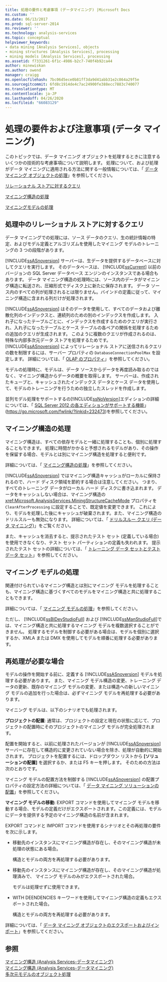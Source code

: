 ```yaml
---
title: 処理の要件と考慮事項 (データマイニング) |Microsoft Docs
ms.custom: ''
ms.date: 06/13/2017
ms.prod: sql-server-2014
ms.reviewer: ''
ms.technology: analysis-services
ms.topic: conceptual
helpviewer_keywords:
- data mining [Analysis Services], objects
- mining structures [Analysis Services], processing
- mining models [Analysis Services], processing
ms.assetid: f7331261-6f1c-4986-b2c7-740f4b92ca44
author: minewiskan
ms.author: owend
manager: craigg
ms.openlocfilehash: 7bc06d5ece0b81ff3da9d41abb31e2c864a29f5e
ms.sourcegitcommit: 6fd8c1914de4c7ac24900fe388ecc7883c740077
ms.translationtype: MT
ms.contentlocale: ja-JP
ms.lasthandoff: 04/26/2020
ms.locfileid: "66083129"
---
```

# <a name="processing-requirements-and-considerations-data-mining"></a>処理の要件および注意事項 (データ マイニング)
  このトピックでは、データ マイニング オブジェクトを処理するときに注意するいくつかの技術的な考慮事項について説明します。 処理について、および処理がデータ マイニングに適用される方法に関する一般情報については、「 [データ マイニング オブジェクトの処理](processing-data-mining-objects.md)」を参照してください。  
  
 [リレーショナル ストアに対するクエリ](#bkmk_QueryReqs)  
  
 [マイニング構造の処理](#bkmk_ProcessStructures)  
  
 [マイニングモデルの処理](#bkmk_ProcessModels)  
  
##  <a name="queries-on-the-relational-store-during-processing"></a><a name="bkmk_QueryReqs"></a> 処理中のリレーショナル ストアに対するクエリ  
 データ マイニングでの処理には、ソース データのクエリ、生の統計情報の特定、およびモデル定義とアルゴリズムを使用したマイニング モデルのトレーニングの 3 つの段階があります。  
  
 [!INCLUDE[ssASnoversion](../../includes/ssasnoversion-md.md)] サーバーは、生データを提供するデータベースに対してクエリを実行します。 そのデータベースは、 [!INCLUDE[ssCurrent](../../includes/sscurrent-md.md)] 以前のバージョンの SQL Server データベース エンジンのインスタンスである場合もあります。 データ マイニング構造の処理時には、ソース内のデータがマイニング構造に転送され、圧縮形式でディスク上に新たに保存されます。 データ ソース内のすべての列が処理されるとは限りません。バインドの定義に従って、マイニング構造に含まれる列だけが処理されます。  
  
 [!INCLUDE[ssASnoversion](../../includes/ssasnoversion-md.md)] はそのデータを使用して、すべてのデータおよび離散化列のインデックスと、連続列のための別のインデックスを作成します。 入れ子になったテーブルごとに、インデックスを作成するためのクエリが実行され、入れ子になったテーブルとケース テーブルの各ペアの関係を処理するための追加のクエリが生成されます。 このように複数のクエリが作成されるのは、特殊な内部多次元データ ストアを処理するためです。 [!INCLUDE[ssASnoversion](../../includes/ssasnoversion-md.md)] によってリレーショナル ストアに送信されるクエリの数を制限するには、サーバー プロパティの `DatabaseConnectionPoolMax` を設定します。 詳細については、「 [OLAP のプロパティ](../server-properties/olap-properties.md)」を参照してください。  
  
 モデルの処理時に、モデルは、データ ソースからデータを再度読み取るのではなく、マイニング構造からデータの概要を取得します。 サーバーは、作成されたキューブと、キャッシュされたインデックス データとケース データを使用して、モデルのトレーニングを行うための独立したスレッドを作成します。  
  
 並列モデル処理をサポートするの[!INCLUDE[ssNoVersion](../../includes/ssnoversion-md.md)]エディションの詳細については、「 [SQL Server 2012 の各エディションがサポートする機能](https://go.microsoft.com/fwlink/?linkid=232473)」 (https://go.microsoft.com/fwlink/?linkid=232473)を参照してください。  
  
##  <a name="processing-mining-structures"></a><a name="bkmk_ProcessStructures"></a> マイニング構造の処理  
 マイニング構造は、すべての依存モデルと一緒に処理することも、個別に処理することもできます。 処理に時間がかかると予想されるモデルがあり、その操作を保留する場合、モデルとは別にマイニング構造を処理すると便利です。  
  
 詳細については、「 [マイニング構造の処理](process-a-mining-structure.md)」を参照してください。  
  
 [!INCLUDE[ssASnoversion](../../includes/ssasnoversion-md.md)] ではマイニング構造キャッシュがローカルに保持されるので、ハード ディスク領域を節約する場合は注意してください。 つまり、すべてのトレーニング データがローカル ハード ディスクに書き込まれます。 データをキャッシュしない場合は、マイニング構造の <xref:Microsoft.AnalysisServices.MiningStructureCacheMode> プロパティを `ClearAfterProcessing` に設定することで、既定値を変更できます。 これにより、モデルを処理した後にキャッシュが破棄されます。また、マイニング構造のドリルスルーも無効になります。 詳細については、「 [ドリルスルー クエリ (データ マイニング)](drillthrough-queries-data-mining.md)」をご覧ください。  
  
 また、キャッシュを消去すると、提示されたテスト セット (定義している場合) を使用できなくなり、テスト セット パーティションの定義も失われます。 提示されたテスト セットの詳細については、「 [トレーニング データ セットとテスト データ セット](training-and-testing-data-sets.md)」を参照してください。  
  
##  <a name="processing-mining-models"></a><a name="bkmk_ProcessModels"></a> マイニング モデルの処理  
 関連付けられているマイニング構造とは別にマイニング モデルを処理することも、マイニング構造に基づくすべてのモデルをマイニング構造と共に処理することもできます。  
  
 詳細については、「 [マイニング モデルの処理](process-a-mining-model.md)」を参照してください。  
  
 ただし、 [!INCLUDE[ssBIDevStudioFull](../../includes/ssbidevstudiofull-md.md)] および [!INCLUDE[ssManStudioFull](../../includes/ssmanstudiofull-md.md)]では、マイニング構造と共に処理するマイニング モデルを複数選択することができません。 処理するモデルを制御する必要がある場合は、モデルを個別に選択するか、XMLA または DMX を使用してモデルを順番に処理する必要があります。  
  
## <a name="when-reprocessing-is-required"></a>再処理が必要な場合  
 モデルの操作を開始する前に、定義する [!INCLUDE[ssASnoversion](../../includes/ssasnoversion-md.md)] モデルを処理する必要があります。 また、マイニング モデル構造の変更、トレーニング データの更新、既存のマイニング モデルの変更、または構造への新しいマイニング モデルの追加を行った場合は、必ずマイニング モデルを再処理する必要があります。  
  
 マイニング モデルは、以下のシナリオでも処理されます。  
  
 **プロジェクトの配置**: 通常は、プロジェクトの設定と現在の状態に応じて、プロジェクトの配置時にそのプロジェクトのマイニング モデルが完全処理されます。  
  
 配置を開始すると、以前に処理されたバージョンが [!INCLUDE[ssASnoversion](../../includes/ssasnoversion-md.md)] サーバーに存在して構造的に変更されていない場合を除き、処理が自動的に開始されます。 プロジェクトを配置するには、ドロップダウン リストから **[ソリューションの配置]** を選択するか、または F5 キーを押します。 そのための方法は次のとおりです。  
  
 マイニング モデルの配置方法を制御する [!INCLUDE[ssASnoversion](../../includes/ssasnoversion-md.md)] の配置プロパティの設定方法の詳細については、「 [データ マイニング ソリューションの配置](deployment-of-data-mining-solutions.md)」を参照してください。  
  
 **マイニング モデルの移動**: EXPORT コマンドを使用してマイニング モデルを移動する場合、モデルの定義だけがエクスポートされます。この定義には、モデルにデータを提供する予定のマイニング構造の名前が含まれます。  
  
 EXPORT コマンドと IMPORT コマンドを使用するシナリオとその再処理の要件を次に示します。  
  
-   移動先のインスタンスにマイニング構造が存在し、そのマイニング構造が未処理の状態にある場合。  
  
     構造とモデルの両方を再処理する必要があります。  
  
-   移動先のインスタンスにマイニング構造が存在し、そのマイニング構造が処理済みで、 マイニング モデルのみがエクスポートされた場合。  
  
     モデルは処理せずに使用できます。  
  
-   WITH DEENDENCIES キーワードを使用してマイニング構造の定義もエクスポートされた場合。  
  
     構造とモデルの両方を再処理する必要があります。  
  
 詳細については、「 [データ マイニング オブジェクトのエクスポートおよびインポート](export-and-import-data-mining-objects.md)」を参照してください。  
  
## <a name="see-also"></a>参照  
 [マイニング構造 &#40;Analysis Services-データマイニング&#41;](mining-structures-analysis-services-data-mining.md)   
 [マイニング構造 &#40;Analysis Services-データマイニング&#41;](mining-structures-analysis-services-data-mining.md)   
 [多次元モデルのオブジェクト処理](../multidimensional-models/processing-a-multidimensional-model-analysis-services.md)  
  
  
